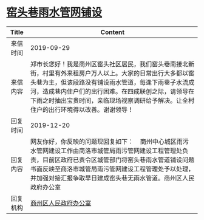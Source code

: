 # [窑头巷雨水管网铺设](http://www.shangluo.gov.cn/zmhd/ldxxxx.jsp?urltype=leadermail.LeaderMailContentUrl&wbtreeid=1112&leadermailid=5471)

| Title |                                                                         Content                                                                          |
|:-----:|----------------------------------------------------------------------------------------------------------------------------------------------------------|
| 来信时间  | 2019-09-29                                                                                                                                               |
| 来信内容  | 郑市长您好！我是商州区窑头社区居民，我们窑头巷南接北新街，村里有外来租房户万人以上。大家的日常出行大多都以窑头巷为主，但该段路没有铺设雨水管道，每逢下雨巷子水流成河，造成巷内住户们的出行困难。在四成联创之际，请领导在下雨之时抽出宝贵时间，亲临现场视察调研给予解决。让全村住户的出行环境得以改善。谢谢领导！ |
| 回复时间  | 2019-12-20                                                                                                                                               |
| 回复内容  | 网友你好，你反映的问题现回复如下：    商州中心城区雨污水管网建设工作由商洛市城管局雨污管网建设工程管理处负责，目前区政府已责令区城管部门将窑头巷雨水管道铺设问题书面反映至商洛市城管局雨污管网建设工程管理处予以处理，并加强对接汇报争取早日建成窑头巷无雨水管道。商州区人民政府办公室            |
| 回复机构  | [商州区人民政府办公室](../../category/agencies/商州区人民政府办公室.md)                                                                                                      |